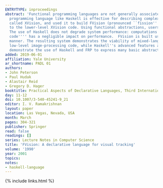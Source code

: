 ```yaml
---
ENTRYTYPE: inproceedings
abstract: 'Functional programming languages are not generally associated with computationally intensive tasks such as computer vision. We show that a declarative
  programming language like Haskell is effective for describing complex visual tracking systems. We have taken an existing C++ library for computer vision,
  called XVision, and used it to build FVision (pronounced ``fission''''), a library of Haskell types and functions that provides a high-level interface
  to the lower-level XVision code. Using functional abstractions, users of FVision can build and test new visual tracking systems rapidly and reliably.
  The use of Haskell does not degrade system performance: computations are dominated by low-level calculations expressed in C++ while the Haskell ``glue
  code'''' has a negligible impact on performance.  FVision is built using functional reactive programming (FRP) to express interaction in a purely functional
  manner. The resulting system demonstrates the viability of mixed-language programming: visual tracking programs continue to spend most of their time executing
  low-level image-processing code, while Haskell''s advanced features allow us to develop and test systems quickly and with confidence. In this paper, we
  demonstrate the use of Haskell and FRP to express many basic abstractions of visual tracking.'
added: 2019-06-01
affiliation: Yale University
ar_shortname: PADL 01
authors:
- John Peterson
- Paul Hudak
- Alastair Reid
- Gregory D. Hager
booktitle: Practical Aspects of Declarative Languages, Third International Symposium (PADL 2001)
day: 11-12
doi: 10.1007/3-540-45241-9_21
editor: I. V. Ramakrishnan
layout: paper
location: Las Vegas, Nevada, USA
month: March
pages: 304-321
publisher: Springer
read: false
readings: []
series: Lecture Notes in Computer Science
title: 'FVision: A declarative language for visual tracking'
volume: '1990'
year: 2001
topics:
notes:
- haskell-language
---
```


{% include links.html %}
